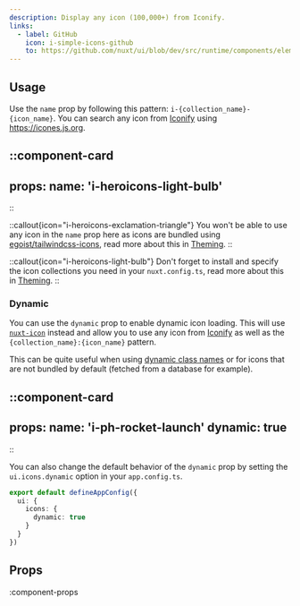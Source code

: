```yaml
---
description: Display any icon (100,000+) from Iconify.
links:
  - label: GitHub
    icon: i-simple-icons-github
    to: https://github.com/nuxt/ui/blob/dev/src/runtime/components/elements/Icon.vue
---
```


## Usage

Use the `name` prop by following this pattern: `i-{collection_name}-{icon_name}`. You can search any icon from [Iconify](https://iconify.design/) using https://icones.js.org.

::component-card
---
props:
  name: 'i-heroicons-light-bulb'
---
::

::callout{icon="i-heroicons-exclamation-triangle"}
You won't be able to use any icon in the `name` prop here as icons are bundled using [egoist/tailwindcss-icons](https://github.com/egoist/tailwindcss-icons), read more about this in [Theming](/getting-started/theming#icons).
::

::callout{icon="i-heroicons-light-bulb"}
Don't forget to install and specify the icon collections you need in your `nuxt.config.ts`, read more about this in [Theming](/getting-started/theming#icons).
::

### Dynamic

You can use the `dynamic` prop to enable dynamic icon loading. This will use [`nuxt-icon`](https://github.com/nuxt-modules/icon) instead and allow you to use any icon from [Iconify](https://iconify.design/) as well as the `{collection_name}:{icon_name}` pattern.

This can be quite useful when using [dynamic class names](https://tailwindcss.com/docs/content-configuration#dynamic-class-names) or for icons that are not bundled by default (fetched from a database for example).

::component-card
---
props:
  name: 'i-ph-rocket-launch'
  dynamic: true
---
::

You can also change the default behavior of the `dynamic` prop by setting the `ui.icons.dynamic` option in your `app.config.ts`.

```ts [app.config.ts]
export default defineAppConfig({
  ui: {
    icons: {
      dynamic: true
    }
  }
})
```

## Props

:component-props
